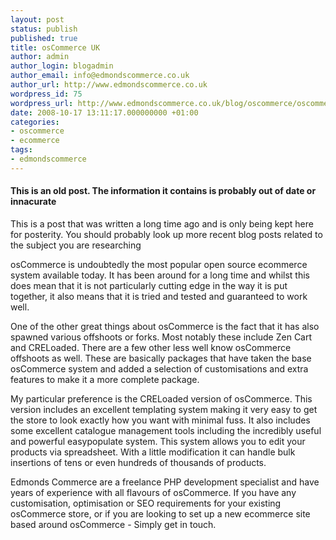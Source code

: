 ```yaml
---
layout: post
status: publish
published: true
title: osCommerce UK
author: admin
author_login: blogadmin
author_email: info@edmondscommerce.co.uk
author_url: http://www.edmondscommerce.co.uk
wordpress_id: 75
wordpress_url: http://www.edmondscommerce.co.uk/blog/oscommerce/oscommerce-uk/
date: 2008-10-17 13:11:17.000000000 +01:00
categories:
- oscommerce
- ecommerce
tags:
- edmondscommerce
---
```

<div class="oldpost"><h4>This is an old post. The information it contains is probably out of date or innacurate</h4>
<p>
This is a post that was written a long time ago and is only being kept here for posterity.
You should probably look up more recent blog posts related to the subject you are researching
</p>
</div>
osCommerce is undoubtedly the most popular open source ecommerce system available today. It has been around for a long time and whilst this does mean that it is not particularly cutting edge in the way it is put together, it also means that it is tried and tested and guaranteed to work well.

One of the other great things about osCommerce is the fact that it has also spawned various offshoots or forks. Most notably these include Zen Cart and CRELoaded. There are a few other less well know osCommerce offshoots as well. These are basically packages that have taken the base osCommerce system and added a selection of customisations and extra features to make it a more complete package.

My particular preference is the CRELoaded version of osCommerce. This version includes an excellent templating system making it very easy to get the store to look exactly how you want with minimal fuss. It also includes some excellent catalogue management tools including the incredibly useful and powerful easypopulate system. This system allows you to edit your products via spreadsheet. With a little modification it can handle bulk insertions of tens or even hundreds of thousands of products.

Edmonds Commerce are a freelance PHP development specialist and have years of experience with all flavours of osCommerce. If you have any customisation, optimisation or SEO requirements for your existing osCommerce store, or if you are looking to set up a new ecommerce site based around osCommerce - Simply get in touch.
